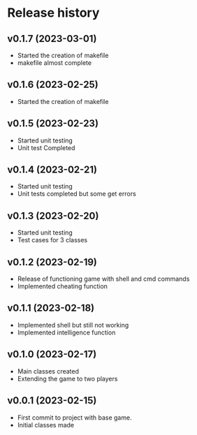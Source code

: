 Release history
========================

v0.1.7 (2023-03-01)
------------------------
* Started the creation of makefile
* makefile almost complete

v0.1.6 (2023-02-25)
------------------------
* Started the creation of makefile

v0.1.5 (2023-02-23)
------------------------
* Started unit testing
* Unit test Completed

v0.1.4 (2023-02-21)
------------------------
* Started unit testing
* Unit tests completed but some get errors

v0.1.3 (2023-02-20)
------------------------
* Started unit testing
* Test cases for 3 classes

v0.1.2 (2023-02-19)
------------------------
* Release of functioning game with shell and cmd commands
* Implemented cheating function

v0.1.1 (2023-02-18)
------------------------
* Implemented shell but still not working
* Implemented intelligence function

v0.1.0 (2023-02-17)
------------------------
* Main classes created
* Extending the game to two players


v0.0.1 (2023-02-15)
------------------------
* First commit to project with base game.
* Initial classes made
